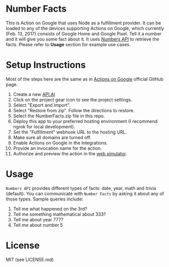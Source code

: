 # Number Facts
This is Action on Google that uses Node as a fulfillment provider. It can be loaded to any of the devices supporting Actions on Google, which currently (Feb. 13, 2017) consists of Google Home and Google Pixel. Tell it a number and it will give you some fact about it. It uses [Numbers API](numbersapi.com) to retrieve the facts. Please refer to **Usage** section for example use cases.  

# Setup Instructions
Most of the steps here are the same as in [Actions on Google](https://github.com/actions-on-google) official GitHub page.

1. Create a new [API.AI](https://api.ai)
2. Click on the project gear icon to see the project settings.
3. Select "Export and Import".
4. Select "Restore from zip". Follow the directions to restore.
5. Select the NumberFacts.zip file in this repo.
6. Deploy this app to your preferred hosting environment (I recommend ngrok for local development).
7. Set the "Fulfillment" webhook URL to the hosting URL.
8. Make sure all domains are turned off.
9. Enable Actions on Google in the Integrations.
10. Provide an invocation name for the action.
11. Authorize and preview the action in the [web simulator](https://developers.google.com/actions/tools/web-simulator).

# Usage
`Numbers API` provides different types of facts: date, year, math and trivia (default). You can communicate with `Number Facts` by asking it about any of those types.
Sample queries include:

1. Tell me what happened on the 3rd?
2. Tell me something mathematical about 333?
3. Tell me about year 777?
4. Tell me about number 5

# License
MIT (see LICENSE.md)
